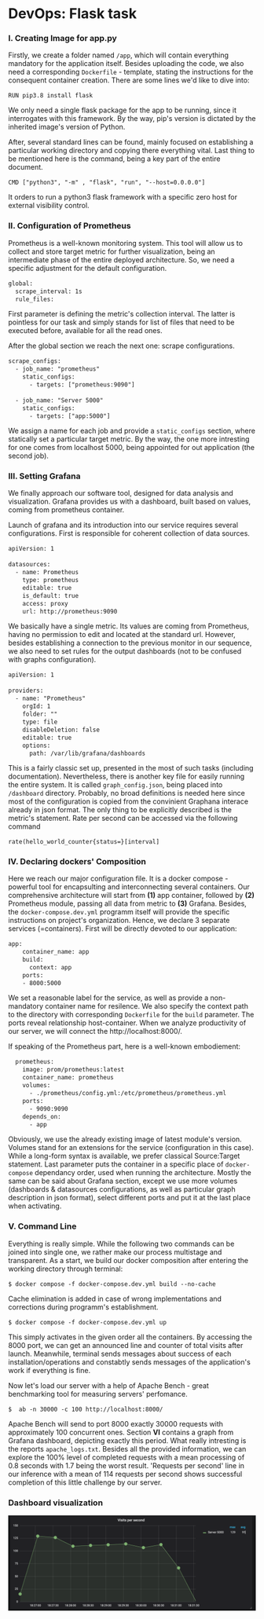 # DevOps: Flask task

### I. Creating Image for app.py

Firstly, we create a folder named `/app`, which will contain everything mandatory for the application itself. Besides uploading the code, we also need a corresponding  `Dockerfile` - template, stating the instructions for the consequent container creation. There are some lines we'd like to dive into:

```
RUN pip3.8 install flask
```

We only need a single flask package for the app to be running, since it interrogates with this framework. By the way, pip's version is dictated by the inherited image's version of Python. 

After, several standard lines can be found, mainly focused on establishing a particular working directory and copying there everything vital. Last thing to be mentioned here is the command, being a key part of the entire document. 

```
CMD ["python3", "-m" , "flask", "run", "--host=0.0.0.0"]
```

It orders to run a python3 flask framework with a specific zero host for external visibility control.

### II. Configuration of Prometheus

Prometheus is a well-known monitoring system. This tool will allow us to collect and store target metric for further visualization, being an intermediate phase of the entire deployed architecture. So, we need a specific adjustment for the default configuration. 

```
global:
  scrape_interval: 1s
  rule_files:
```

First parameter is defining the metric's collection interval. The latter is pointless for our task and simply stands for list of files that need to be executed before, available for all the read ones.

After the global section we reach the next one: scrape configurations.

```
scrape_configs:
  - job_name: "prometheus"
    static_configs:
      - targets: ["prometheus:9090"]

  - job_name: "Server 5000"
    static_configs:
      - targets: ["app:5000"]
```

We assign a name for each job and provide a `static_configs` section, where statically set a particular target metric. By the way, the one more intresting for one comes from localhost 5000, being appointed for out application (the second job).

### III. Setting Grafana

We finally approach our software tool, designed for data analysis and visualization. Grafana provides us with a dashboard, built based on values, coming from prometheus container. 

Launch of grafana and its introduction into our service requires several configurations. First is responsible for coherent collection of data sources. 

```
apiVersion: 1

datasources:
  - name: Prometheus
    type: prometheus
    editable: true
    is_default: true
    access: proxy
    url: http://prometheus:9090
```

We basically have a single metric. Its values are coming from Prometheus, having no permission to edit and located at the standard url. However, besides establishing a connection to the previous monitor in our sequence, we also need to set rules for the output dashboards (not to be confused with graphs configuration).

```
apiVersion: 1

providers:
  - name: "Prometheus"
    orgId: 1
    folder: ""
    type: file
    disableDeletion: false
    editable: true
    options:
      path: /var/lib/grafana/dashboards
```

This is a fairly classic set up, presented in the most of such tasks (including documentation). Nevertheless, there is another key file for easily running the entire system. It is called `graph_config.json`, being placed into `/dashboard` directory. Probably, no broad definitions is needed here since most of the configuration is copied from the convinient Graphana interace already in json format. The only thing to be explicitly described is the metric's statement. Rate per second can be accessed via the following command 

```
rate(hello_world_counter{status=}[interval]
```

### IV. Declaring dockers' Composition

Here we reach our major configuration file. It is a docker compose - powerful tool for encapsulting and interconnecting several containers. Our comprehensive architecture will start from **(1)** app container, followed by **(2)** Prometheus module, passing all data from metric to **(3)** Grafana. Besides, the `docker-compose.dev.yml` programm itself will provide the specific instructions on project's organization. Hence, we declare 3 separate services (=containers). First will be directly devoted to our application:

```
app:
    container_name: app
    build:
      context: app
    ports:
    - 8000:5000
```

We set a reasonable label for the service, as well as provide a non-mandatory container name for resilence. We also specify the context path to the directory with corresponding `Dockerfile` for the `build` parameter. The ports reveal relationship host-container. When we analyze productivity of our server, we will connect the http://localhost:8000/.

If speaking of the Prometheus part, here is a well-known embodiement:

```
  prometheus:
    image: prom/prometheus:latest
    container_name: prometheus
    volumes:
      - ./prometheus/config.yml:/etc/prometheus/prometheus.yml
    ports:
      - 9090:9090
    depends_on:
      - app
```

Obviously, we use the already existing image of latest module's version. Volumes stand for an extensions for the service (configuration in this case). While a long-form syntax is available, we prefer classical Source:Target statement. Last parameter puts the container in a specific place of `docker-compose` dependancy order, used when running the architecture. Mostly the same can be said about Grafana section, except we use more volumes (dashboards & datasources configurations, as well as particular graph description in json format), select different ports and put it at the last place when activating.

### V. Command Line

Everything is really simple. While the following two commands can be joined into single one, we rather make our process multistage and transparent. As a start, we build our docker composition after entering the working directory through terminal:

```
$ docker compose -f docker-compose.dev.yml build --no-cache
```

Cache elimination is added in case of wrong implementations and corrections during programm's establishment.

```
$ docker compose -f docker-compose.dev.yml up 
```

This simply activates in the given order all the containers. By accessing the 8000 port, we can get an announced line and counter of total visits after launch. Meanwhile, terminal sends messages about success of each installation/operations and constabtly sends messages of the application's work if everything is fine.

Now let's load our server with a help of Apache Bench - great benchmarking tool for measuring servers' perfomance. 

```
$  ab -n 30000 -c 100 http://localhost:8000/ 
```

Apache Bench will send to port 8000 exactly 30000 requests with approximately 100 concurrent ones. Section **VI** contains a graph from Grafana dashboard, depicting exactly this period. What really intresting is the reports `apache_logs.txt`. Besides all the provided information, we can explore the 100% level of completed requests with a mean processing of 0.8 seconds with 1.7 being the worst result. 'Requests per second' line in our inference with a mean of 114 requests per second shows successful completion of this little challenge by our server.


### Dashboard visualization

![](graph.png)
